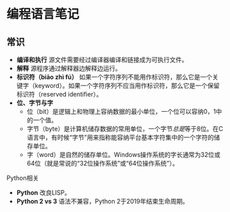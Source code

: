 # 编程语言笔记

## 常识

- **编译和执行** 源文件需要经过编译器编译和链接成为可执行文件。
- **解释** 源程序通过解释器边解释边运行。
- **标识符（biāo zhì fú）** 如果一个字符序列不能用作标识符，那么它是一个关键字（keyword）。如果一个字符序列不应当用作标识符，那么它是一个保留标识符（reserved identifier）。
- **位、字节与字**
  - 位（bit）是逻辑上和物理上容纳数据的最小单位，一个位可以容纳0，1中的一个值。
  - 字节（byte）是计算机储存数据的常用单位，一个字节*总是*等于8位。在C语言中，有时候“字节”用来指称能容纳平台基本字符集中的一个字符的储存单位。
  - 字（word）是自然的储存单位。Windows操作系统的字长通常为32位或64位（就是常说的“32位操作系统”或“64位操作系统”）。

Python相关

- **Python** 改良LISP。
- **Python 2 vs 3** 语法不兼容，Python 2于2019年结束生命周期。
